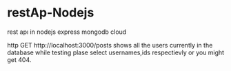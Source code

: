 # restAp-Nodejs
rest apı in nodejs express mongodb cloud

http GET http://localhost:3000/posts shows all the users currently in the database while testing plase select usernames,ids respectievly or you might get 404.


